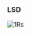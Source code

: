 ### LSD
![1Rs](https://user-images.githubusercontent.com/70035797/126708884-c11f4711-7fd9-4228-a292-7c36543ed835.gif)
